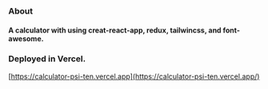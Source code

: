 ### About
#### A calculator with using creat-react-app, redux, tailwincss, and font-awesome.


### Deployed in Vercel.
[https://calculator-psi-ten.vercel.app](https://calculator-psi-ten.vercel.app/)
